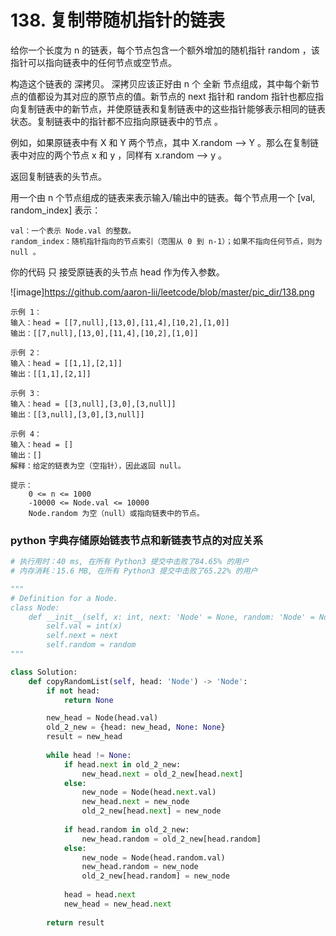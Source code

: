 # 138. 复制带随机指针的链表

给你一个长度为 n 的链表，每个节点包含一个额外增加的随机指针 random ，该指针可以指向链表中的任何节点或空节点。

构造这个链表的 深拷贝。 深拷贝应该正好由 n 个 全新 节点组成，其中每个新节点的值都设为其对应的原节点的值。新节点的 next 指针和 random 指针也都应指向复制链表中的新节点，并使原链表和复制链表中的这些指针能够表示相同的链表状态。复制链表中的指针都不应指向原链表中的节点 。

例如，如果原链表中有 X 和 Y 两个节点，其中 X.random --> Y 。那么在复制链表中对应的两个节点 x 和 y ，同样有 x.random --> y 。

返回复制链表的头节点。

用一个由 n 个节点组成的链表来表示输入/输出中的链表。每个节点用一个 [val, random_index] 表示：

    val：一个表示 Node.val 的整数。
    random_index：随机指针指向的节点索引（范围从 0 到 n-1）；如果不指向任何节点，则为  null 。

你的代码 只 接受原链表的头节点 head 作为传入参数。

![image]https://github.com/aaron-lii/leetcode/blob/master/pic_dir/138.png
```shell
示例 1：
输入：head = [[7,null],[13,0],[11,4],[10,2],[1,0]]
输出：[[7,null],[13,0],[11,4],[10,2],[1,0]]

示例 2：
输入：head = [[1,1],[2,1]]
输出：[[1,1],[2,1]]

示例 3：
输入：head = [[3,null],[3,0],[3,null]]
输出：[[3,null],[3,0],[3,null]]

示例 4：
输入：head = []
输出：[]
解释：给定的链表为空（空指针），因此返回 null。

提示：
    0 <= n <= 1000
    -10000 <= Node.val <= 10000
    Node.random 为空（null）或指向链表中的节点。
```

### python 字典存储原始链表节点和新链表节点的对应关系
```python
# 执行用时：40 ms, 在所有 Python3 提交中击败了84.65% 的用户
# 内存消耗：15.6 MB, 在所有 Python3 提交中击败了65.22% 的用户

"""
# Definition for a Node.
class Node:
    def __init__(self, x: int, next: 'Node' = None, random: 'Node' = None):
        self.val = int(x)
        self.next = next
        self.random = random
"""

class Solution:
    def copyRandomList(self, head: 'Node') -> 'Node':
        if not head:
            return None

        new_head = Node(head.val)
        old_2_new = {head: new_head, None: None}
        result = new_head
        
        while head != None:
            if head.next in old_2_new:
                new_head.next = old_2_new[head.next]
            else:
                new_node = Node(head.next.val)
                new_head.next = new_node
                old_2_new[head.next] = new_node
                
            if head.random in old_2_new:
                new_head.random = old_2_new[head.random]
            else:
                new_node = Node(head.random.val)
                new_head.random = new_node
                old_2_new[head.random] = new_node
            
            head = head.next
            new_head = new_head.next
                
        return result
```
